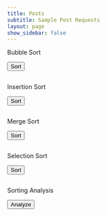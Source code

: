 ```yaml
---
title: Posts
subtitle: Sample Post Requests
layout: page
show_sidebar: false
---
```


<style>
    .box {
        width: calc(100% / 20);
        height: 30px;
        border: 1px solid #000;
        text-align: center;
        line-height: 30px;
        float: left;
    }

    .row {
        clear: both;
    }

    #bubbleVisualization,
    #insertionVisualization,
    #mergeVisualization,
    #selectionVisualization,
    #analysisVisualization {
        width: 100%;
    }

    .larger-box {
        width: calc(100% / 20);
        height: 40px;
        border: 1px solid #000;
        text-align: center;
        line-height: 40px;
        float: left;
    }

    .larger-row {
        clear: both;
    }

    #bubbleResult,
    #insertionResult,
    #mergeResult,
    #selectionResult,
    #analysisResult {
        width: 100%;
        overflow: auto;
        max-height: 600px; /* Adjust the max-height as needed */
    }
</style>


Bubble Sort

<button onclick="sendSortRequest('bubble')">Sort</button>
<pre id="bubbleResult"></pre>

Insertion Sort

<button onclick="sendSortRequest('insertion')">Sort</button>
<pre id="insertionResult"></pre>

Merge Sort

<button onclick="sendSortRequest('merge')">Sort</button>
<pre id="mergeResult"></pre>

Selection Sort

<button onclick="sendSortRequest('selection')">Sort</button>
<pre id="selectionResult"></pre>

Sorting Analysis

<button onclick="analyzeSorts()">Analyze</button>
<pre id="analysisResult"></pre>

<html lang="en">
<head>
  <meta charset="UTF-8">
  <meta name="viewport" content="width=device-width, initial-scale=1.0">
  
<script>
    async function fetchData(url) {
        try {
            const response = await fetch(url);
            if (!response.ok) {
                throw new Error('Network response was not ok');
            }
            return await response.json();
        } catch (error) {
            console.error('Error fetching data:', error);
            return null;
        }
    }

    function visualizeSort(sortType, cardList) {
    const containerId = sortType + 'Result';
    const container = document.getElementById(containerId);
    container.innerHTML = '';

    const visualization = document.createElement('div');
    visualization.id = sortType + 'Visualization';

    cardList.forEach((card, index) => {
        const box = document.createElement('div');
        box.className = 'box';
        box.textContent = card.rank; // Display the "rank" value
        visualization.appendChild(box);

        // Create a new row after every 5 boxes
        if ((index + 1) % 5 === 0) {
            const row = document.createElement('div');
            row.className = 'row';
            visualization.appendChild(row);
        }
    });

    container.appendChild(visualization);

    animateSort(sortType, cardList);
}


    async function animateSort(sortType, data) {
        const visualization = document.getElementById(sortType + 'Visualization');
        const length = data.length;

        for (let i = 0; i < length - 1; i++) {
            for (let j = 0; j < length - i - 1; j++) {
                visualization.children[j].style.backgroundColor = 'yellow';
                visualization.children[j + 1].style.backgroundColor = 'yellow';

                await sleep(500);

                if (data[j].rank > data[j + 1].rank) { // Compare using "rank" value
                    const temp = data[j];
                    data[j] = data[j + 1];
                    data[j + 1] = temp;

                    updateVisualization(sortType, data);
                }

                visualization.children[j].style.backgroundColor = 'lightblue';
                visualization.children[j + 1].style.backgroundColor = 'lightblue';
            }
        }

        updateVisualization(sortType, data);
    }

    function updateVisualization(sortType, data) {
        const visualization = document.getElementById(sortType + 'Visualization');
        visualization.innerHTML = '';

        data.forEach((card, index) => {
            const box = document.createElement('div');
            box.className = 'box';
            box.textContent = card.rank; // Display the "rank" value
            visualization.appendChild(box);

            // Create a new row after every 5 boxes
            if ((index + 1) % 5 === 0) {
                const row = document.createElement('div');
                row.className = 'row';
                visualization.appendChild(row);
            }
        });
    }

 async function sendSortRequest(sortType) {
    const url = 'http://localhost:8062/api/card/split';
    const data = await fetchData(url);

    if (data && data.length > 0) {
        const firstList = data[0]; // Access the first list in the array
        visualizeSort(sortType, firstList);
    }
}

    async function analyzeSorts() {
        const url = 'http://localhost:8062/api/card/split';
        const data = await fetchData(url);

        if (data) {
            visualizeSort('analysis', data);
        }
    }

    function sleep(ms) {
        return new Promise(resolve => setTimeout(resolve, ms));
    }
</script>

